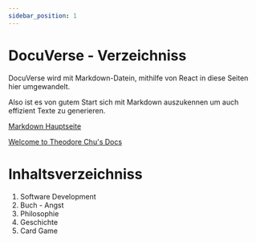 ```yaml
---
sidebar_position: 1
---
```


# DocuVerse - Verzeichniss

DocuVerse wird mit Markdown-Datein, mithilfe von React in diese Seiten hier umgewandelt.

Also ist es von gutem Start sich mit Markdown auszukennen um auch effizient Texte zu generieren.

[Markdown Hauptseite](https://markdown.de/)

[Welcome to Theodore Chu's Docs](https://theochu.com/)

# Inhaltsverzeichniss

1. Software Development
2. Buch - Angst
3. Philosophie
4. Geschichte
5. Card Game
